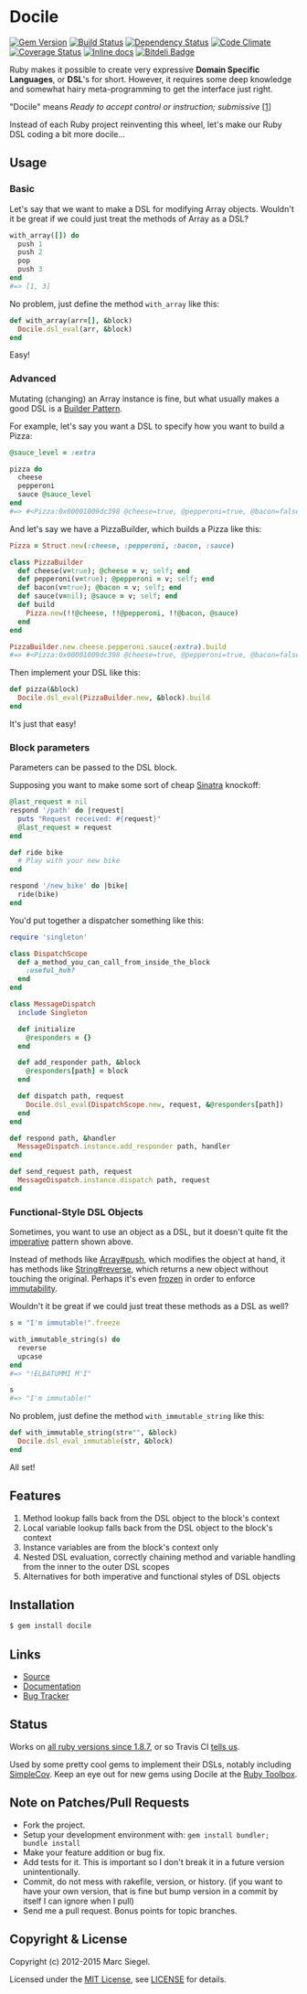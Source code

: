 # Docile
[![Gem Version](https://badge.fury.io/rb/docile.png)](http://badge.fury.io/rb/docile)
[![Build Status](https://travis-ci.org/ms-ati/docile.png)](https://travis-ci.org/ms-ati/docile)
[![Dependency Status](https://gemnasium.com/ms-ati/docile.png)](https://gemnasium.com/ms-ati/docile)
[![Code Climate](https://codeclimate.com/github/ms-ati/docile.png)](https://codeclimate.com/github/ms-ati/docile)
[![Coverage Status](https://coveralls.io/repos/ms-ati/docile/badge.png)](https://coveralls.io/r/ms-ati/docile)
[![Inline docs](http://inch-ci.org/github/ms-ati/docile.png)](http://inch-ci.org/github/ms-ati/docile)
[![Bitdeli Badge](https://d2weczhvl823v0.cloudfront.net/ms-ati/docile/trend.png)](https://bitdeli.com/free "Bitdeli Badge")

Ruby makes it possible to create very expressive **Domain Specific
Languages**, or **DSL**'s for short. However, it requires some deep knowledge and
somewhat hairy meta-programming to get the interface just right.

"Docile" means *Ready to accept control or instruction; submissive* [[1]]

Instead of each Ruby project reinventing this wheel, let's make our Ruby DSL
coding a bit more docile...

[1]: http://www.google.com/search?q=docile+definition   "Google"

## Usage

### Basic

Let's say that we want to make a DSL for modifying Array objects.
Wouldn't it be great if we could just treat the methods of Array as a DSL?

```ruby
with_array([]) do
  push 1
  push 2
  pop
  push 3
end
#=> [1, 3]
```

No problem, just define the method `with_array` like this:

```ruby
def with_array(arr=[], &block)
  Docile.dsl_eval(arr, &block)
end
```

Easy!

### Advanced

Mutating (changing) an Array instance is fine, but what usually makes a good DSL is a [Builder Pattern][2].

For example, let's say you want a DSL to specify how you want to build a Pizza:

```ruby
@sauce_level = :extra

pizza do
  cheese
  pepperoni
  sauce @sauce_level
end
#=> #<Pizza:0x00001009dc398 @cheese=true, @pepperoni=true, @bacon=false, @sauce=:extra>
```

And let's say we have a PizzaBuilder, which builds a Pizza like this:

```ruby
Pizza = Struct.new(:cheese, :pepperoni, :bacon, :sauce)

class PizzaBuilder
  def cheese(v=true); @cheese = v; self; end
  def pepperoni(v=true); @pepperoni = v; self; end
  def bacon(v=true); @bacon = v; self; end
  def sauce(v=nil); @sauce = v; self; end
  def build
    Pizza.new(!!@cheese, !!@pepperoni, !!@bacon, @sauce)
  end
end

PizzaBuilder.new.cheese.pepperoni.sauce(:extra).build
#=> #<Pizza:0x00001009dc398 @cheese=true, @pepperoni=true, @bacon=false, @sauce=:extra>
```

Then implement your DSL like this:

``` ruby
def pizza(&block)
  Docile.dsl_eval(PizzaBuilder.new, &block).build
end
```

It's just that easy!

[2]: http://stackoverflow.com/questions/328496/when-would-you-use-the-builder-pattern  "Builder Pattern"

### Block parameters

Parameters can be passed to the DSL block.

Supposing you want to make some sort of cheap [Sinatra][3] knockoff:

```ruby
@last_request = nil
respond '/path' do |request|
  puts "Request received: #{request}"
  @last_request = request
end

def ride bike
  # Play with your new bike
end

respond '/new_bike' do |bike|
  ride(bike)
end
```

You'd put together a dispatcher something like this:

```ruby
require 'singleton'

class DispatchScope
  def a_method_you_can_call_from_inside_the_block
    :useful_huh?
  end
end

class MessageDispatch
  include Singleton

  def initialize
    @responders = {}
  end

  def add_responder path, &block
    @responders[path] = block
  end

  def dispatch path, request
    Docile.dsl_eval(DispatchScope.new, request, &@responders[path])
  end
end

def respond path, &handler
  MessageDispatch.instance.add_responder path, handler
end

def send_request path, request
  MessageDispatch.instance.dispatch path, request
end
```

[3]: http://www.sinatrarb.com "Sinatra"

### Functional-Style DSL Objects

Sometimes, you want to use an object as a DSL, but it doesn't quite fit the
[imperative](http://en.wikipedia.org/wiki/Imperative_programming) pattern shown
above.

Instead of methods like
[Array#push](http://www.ruby-doc.org/core-2.0/Array.html#method-i-push), which
modifies the object at hand, it has methods like
[String#reverse](http://www.ruby-doc.org/core-2.0/String.html#method-i-reverse),
which returns a new object without touching the original. Perhaps it's even
[frozen](http://www.ruby-doc.org/core-2.0/Object.html#method-i-freeze) in
order to enforce [immutability](http://en.wikipedia.org/wiki/Immutable_object).

Wouldn't it be great if we could just treat these methods as a DSL as well?

```ruby
s = "I'm immutable!".freeze

with_immutable_string(s) do
  reverse
  upcase
end
#=> "!ELBATUMMI M'I"

s
#=> "I'm immutable!"
```

No problem, just define the method `with_immutable_string` like this:

```ruby
def with_immutable_string(str="", &block)
  Docile.dsl_eval_immutable(str, &block)
end
```

All set!

## Features

  1.  Method lookup falls back from the DSL object to the block's context
  2.  Local variable lookup falls back from the DSL object to the block's
        context
  3.  Instance variables are from the block's context only
  4.  Nested DSL evaluation, correctly chaining method and variable handling
        from the inner to the outer DSL scopes
  5.  Alternatives for both imperative and functional styles of DSL objects

## Installation

``` bash
$ gem install docile
```

## Links
* [Source](https://github.com/ms-ati/docile)
* [Documentation](http://rubydoc.info/gems/docile)
* [Bug Tracker](https://github.com/ms-ati/docile/issues)

## Status

Works on [all ruby versions since 1.8.7](https://github.com/ms-ati/docile/blob/master/.travis.yml), or so Travis CI [tells us](https://travis-ci.org/ms-ati/docile).

Used by some pretty cool gems to implement their DSLs, notably including [SimpleCov](https://github.com/colszowka/simplecov). Keep an eye out for new gems using Docile at the [Ruby Toolbox](https://www.ruby-toolbox.com/projects/docile).

## Note on Patches/Pull Requests

  * Fork the project.
  * Setup your development environment with:
      `gem install bundler; bundle install`
  * Make your feature addition or bug fix.
  * Add tests for it. This is important so I don't break it in a future version
      unintentionally.
  * Commit, do not mess with rakefile, version, or history.
      (if you want to have your own version, that is fine but bump version in a
      commit by itself I can ignore when I pull)
  * Send me a pull request. Bonus points for topic branches.

## Copyright & License

Copyright (c) 2012-2015 Marc Siegel.

Licensed under the [MIT License](http://choosealicense.com/licenses/mit/), see [LICENSE](LICENSE) for details.


